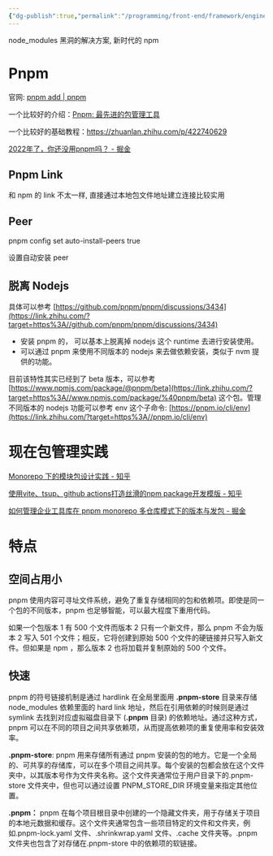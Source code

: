 ```yaml
---
{"dg-publish":true,"permalink":"/programming/front-end/framework/engineering/pnpm/"}
---
```



 node_modules 黑洞的解决方案, 新时代的 npm

# Pnpm

官网: [pnpm add  | pnpm](https://pnpm.io/zh/cli/add)

一个比较好的介绍：[Pnpm: 最先进的包管理工具](https://zhuanlan.zhihu.com/p/404784010)

一个比较好的基础教程：<https://zhuanlan.zhihu.com/p/422740629>

[2022年了，你还没用pnpm吗？ - 掘金](https://juejin.cn/post/7124142007659790372)

## Pnpm Link

和 npm 的 link 不太一样, 直接通过本地包文件地址建立连接比较实用

## Peer

pnpm config set auto-install-peers true

设置自动安装 peer

## 脱离 Nodejs

具体可以参考 [https://github.com/pnpm/pnpm/discussions/3434](https://link.zhihu.com/?target=https%3A//github.com/pnpm/pnpm/discussions/3434)

- 安装 pnpm 的， 可以基本上脱离掉 nodejs 这个 runtime 去进行安装使用。
- 可以通过 pnpm 来使用不同版本的 nodejs 来去做依赖安装，类似于 nvm 提供的功能。

目前该特性其实已经到了 beta 版本，可以参考 [https://www.npmjs.com/package/@pnpm/beta](https://link.zhihu.com/?target=https%3A//www.npmjs.com/package/%40pnpm/beta) 这个包。管理不同版本的 nodejs 功能可以参考 env 这个子命令: [https://pnpm.io/cli/env](https://link.zhihu.com/?target=https%3A//pnpm.io/cli/env)

# 现在包管理实践

[Monorepo 下的模块包设计实践 - 知乎](https://zhuanlan.zhihu.com/p/456483953)

[使用vite、tsup、github actions打造丝滑的npm package开发模版 - 知乎](https://zhuanlan.zhihu.com/p/545816127)

[如何管理企业工具库在 pnpm monorepo 多仓库模式下的版本与发包 - 掘金](https://juejin.cn/post/7168277813223981063)

# 特点

## 空间占用小

pnpm 使用内容可寻址文件系统，避免了重复存储相同的包和依赖项。即使是同一个包的不同版本，pnpm 也足够智能，可以最大程度下重用代码。

如果一个包版本 1 有 500 个文件而版本 2 只有一个新文件，那么 pnpm 不会为版本 2 写入 501 个文件；相反，它将创建到原始 500 个文件的硬链接并只写入新文件。但如果是 npm ，那么版本 2 也将加载并复制原始的 500 个文件。

## 快速

pnpm 的符号链接机制是通过 hardlink 在全局里面用 **.pnpm-store** 目录来存储 node_modules 依赖里面的 hard link 地址，然后在引用依赖的时候则是通过 symlink 去找到对应虚拟磁盘目录下 (**.pnpm** 目录) 的依赖地址。通过这种方式，pnpm 可以在不同的项目之间共享依赖项，从而提高依赖项的重复使用率和安装效率。

**.pnpm-store**: pnpm 用来存储所有通过 pnpm 安装的包的地方。它是一个全局的、可共享的存储库，可以在多个项目之间共享。每个安装的包都会放在这个文件夹中，以其版本号作为文件夹名称。这个文件夹通常位于用户目录下的.pnpm-store 文件夹中，但也可以通过设置 PNPM_STORE_DIR 环境变量来指定其他位置。

**.pnpm：** pnpm 在每个项目根目录中创建的一个隐藏文件夹，用于存储关于项目的本地元数据和缓存。这个文件夹通常包含一些项目特定的文件和文件夹，例如.pnpm-lock.yaml 文件、.shrinkwrap.yaml 文件、.cache 文件夹等。.pnpm 文件夹也包含了对存储在.pnpm-store 中的依赖项的软链接。
